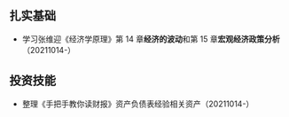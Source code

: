 ## 扎实基础

- 学习张维迎《经济学原理》第 14 章**经济的波动**和第 15 章**宏观经济政策分析**（20211014-）



## 投资技能

- 整理《手把手教你读财报》资产负债表经验相关资产（20211014-）